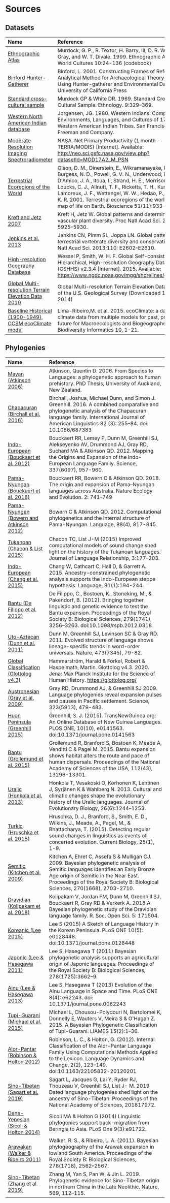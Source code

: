 # Sources


## Datasets

| Name                                                                          | Reference                                                                                                                                                                                                                                                                                                                                                                                  |
|:------------------------------------------------------------------------------|:-------------------------------------------------------------------------------------------------------------------------------------------------------------------------------------------------------------------------------------------------------------------------------------------------------------------------------------------------------------------------------------------|
| [Ethnographic Atlas](datasets/EA)                                             | Murdock, G. P., R. Textor, H. Barry, III, D. R. White, J. P. Gray, and W. T. Divale. 1999. Ethnographic Atlas. World Cultures 10:24-136 (codebook)                                                                                                                                                                                                                                         |
| [Binford Hunter-Gatherer](datasets/Binford)                                   | Binford, L. 2001. Constructing Frames of Reference: An Analytical Method for Archaeological Theory Building Using Hunter-gatherer and Environmental Data Sets. University of California Press                                                                                                                                                                                              |
| [Standard cross-cultural sample](datasets/SCCS)                               | Murdock GP & White DR. 1969. Standard Cross-Cultural Sample. Ethnology. 9:329–369.                                                                                                                                                                                                                                                                                                         |
| [Western North American Indian database](datasets/WNAI)                       | Jorgensen, JG. 1980. Western Indians: Comparative Environments, Languages, and Cultures of 172 Western American Indian Tribes. San Francisco: W.H. Freeman and Company.                                                                                                                                                                                                                    |
| [Moderate Resolution Imaging Spectroradiometer](datasets/MODIS)               | NASA. Net Primary Productivity (1 month - TERRA/MODIS) [Internet]. Available: http://neo.sci.gsfc.nasa.gov/view.php?datasetId=MOD17A2_M_PSN                                                                                                                                                                                                                                                |
| [Terrestrial Ecoregions of the World](datasets/TEOW)                          | Olson, D. M., Dinerstein, E., Wikramanayake, E. D., Burgess, N. D., Powell, G. V. N., Underwood, E. C., D'Amico, J. A., Itoua, I., Strand, H. E., Morrison, J. C., Loucks, C. J., Allnutt, T. F., Ricketts, T. H., Kura, Y., Lamoreux, J. F., Wettengel, W. W., Hedao, P., Kassem, K. R. 2001. Terrestrial ecoregions of the world: a new map of life on Earth. Bioscience 51(11):933-938. |
| [Kreft and Jetz 2007](datasets/Kreft)                                         | Kreft H, Jetz W. Global patterns and determinants of vascular plant diversity. Proc Natl Acad Sci. 2007;104: 5925–5930.                                                                                                                                                                                                                                                                    |
| [Jenkins et al. 2013](datasets/Jenkins)                                       | Jenkins CN, Pimm SL, Joppa LN. Global patterns of terrestrial vertebrate diversity and conservation. Proc Natl Acad Sci. 2013;110: E2602–E2610.                                                                                                                                                                                                                                            |
| [High-resolution Geography Database](datasets/GSHHS)                          | Wessel P, Smith, W. H. F. Global Self-consistent, Hierarchical, High-resolution Geography Database (GSHHS) v2.3.4 [Internet]. 2015. Available: https://www.ngdc.noaa.gov/mgg/shorelines/gshhs.html                                                                                                                                                                                         |
| [Global Multi-resolution Terrain Elevation Data 2010](datasets/GMTED2010)     | Global Multi-resolution Terrain Elevation Data courtesy of the U.S. Geological Survey (Downloaded 14 Jul 2014)                                                                                                                                                                                                                                                                             |
| [Baseline Historical (1900-1949), CCSM ecoClimate model](datasets/ecoClimate) | Lima-Ribeiro,M. et al. 2015. ecoClimate: a database of climate data from multiple models for past, present, and future for Macroecologists and Biogeographers Biodiversity Informatics 10, 1-21.                                                                                                                                                                                           |

## Phylogenies

| Name                                                                           | Reference                                                                                                                                                                                                                                                    |
|:-------------------------------------------------------------------------------|:-------------------------------------------------------------------------------------------------------------------------------------------------------------------------------------------------------------------------------------------------------------|
| [Mayan (Atkinson 2006)](phylogenies/atkinson2006)                              | Atkinson, Quentin D. 2006. From Species to Languages: a phylogenetic approach to human prehistory. PhD Thesis, University of Auckland, New Zealand.                                                                                                          |
| [Chapacuran (Birchall et al. 2016)](phylogenies/birchall_et_al2016)            | Birchall, Joshua, Michael Dunn, and Simon J. Greenhill. 2016. A combined comparative and phylogenetic analysis of the Chapacuran language family. International Journal of American Linguistics 82 (3): 255–84. doi: 10.1086/687383                          |
| [Indo-European (Bouckaert et al. 2012)](phylogenies/bouckaert_et_al2012)       | Bouckaert RR, Lemey P, Dunn M, Greenhill SJ, Alekseyenko AV, Drummond AJ, Gray RD, Suchard MA & Atkinson QD. 2012. Mapping the Origins and Expansion of the Indo-European Language Family. Science, 337(6097), 957-960.                                      |
| [Pama-Nyungan (Bouckaert et al. 2018)](phylogenies/bouckaert_et_al2018)        | Bouckaert RR, Bowern C & Atkinson QD. 2018. The origin and expansion of Pama–Nyungan languages across Australia. Nature Ecology and Evolution. 2: 741–749                                                                                                    |
| [Pama-Nyungen (Bowern and Atkinson 2012)](phylogenies/bowern_and_atkinson2012) | Bowern C & Atkinson QD. 2012. Computational phylogenetics and the internal structure of Pama-Nyungan. Language, 88(4), 817-845.                                                                                                                              |
| [Tukanoan (Chacon & List 2015)](phylogenies/chacon_and_list2015)               | Chacon TC, List J-M (2015) Improved computational models of sound change shed light on the history of the Tukanoan languages. Journal of Language Relationship, 3:177–203.                                                                                   |
| [Indo-European (Chang et al. 2015)](phylogenies/chang_et_al2015)               | Chang W, Cathcart C, Hall D, & Garrett A. 2015. Ancestry-constrained phylogenetic analysis supports the Indo-European steppe hypothesis. Language, 91(1):194-244.                                                                                            |
| [Bantu (De Filippo et al. 2012)](phylogenies/defilippo_et_al2012)              | De Filippo, C., Bostoen, K., Stoneking, M., & Pakendorf, B. (2012). Bringing together linguistic and genetic evidence to test the Bantu expansion. Proceedings of the Royal Society B: Biological Sciences, 279(1741), 3256–3263. doi:10.1098/rspb.2012.0318 |
| [Uto-Aztecan (Dunn et al. 2011)](phylogenies/dunn_et_al2011_utoaztecan)        | Dunn M, Greenhill SJ, Levinson SC & Gray RD. 2011. Evolved structure of language shows lineage-specific trends in word-order universals. Nature, 473(7345), 79-82.                                                                                           |
| [Global Classification (Glottolog v4.3)](phylogenies/glottolog_global)         | Hammarström, Harald & Forkel, Robert & Haspelmath, Martin. Glottolog v4.3. 2020. Jena: Max Planck Institute for the Science of Human History. https://glottolog.org/                                                                                         |
| [Austronesian (Gray et al. 2009)](phylogenies/gray_et_al2009)                  | Gray RD, Drummond AJ, & Greenhill SJ 2009. Language phylogenies reveal expansion pulses and pauses in Pacific settlement. Science, 323(5913), 479-483.                                                                                                       |
| [Huon Peninsula (Greenhill 2015)](phylogenies/greenhill2015)                   | Greenhill, S. J. (2015). TransNewGuinea.org: An Online Database of New Guinea Languages. PLOS ONE, 10(10), e0141563. doi:10.1371/journal.pone.0141563                                                                                                        |
| [Bantu (Grollemund et al. 2015)](phylogenies/grollemund_et_al2015)             | Grollemund R, Branford S, Bostoen K, Meade A, Venditti C & Pagel M. 2015. Bantu expansion shows habitat alters the route and pace of human dispersals. Proceedings of the National Academy of Sciences of the USA, 112(43), 13296-13301.                     |
| [Uralic (Honkola et al. 2013)](phylogenies/honkola_et_al2013)                  | Honkola T, Vesakoski O, Korhonen K, Lehtinen J, Syrjänen K & Wahlberg N. 2013. Cultural and climatic changes shape the evolutionary history of the Uralic languages. Journal of Evolutionary Biology, 26(6):1244–1253.                                       |
| [Turkic (Hruschka et al. 2015)](phylogenies/hruschka_et_al2015)                | Hruschka, D. J., Branford, S., Smith, E. D., Wilkins, J., Meade, A., Pagel, M., & Bhattacharya, T. (2015). Detecting regular sound changes in linguistics as events of concerted evolution. Current Biology, 25(1), 1-9.                                     |
| [Semitic (Kitchen et al. 2009)](phylogenies/kitchen_et_al2009)                 | Kitchen A, Ehret C, Assefa S & Mulligan CJ. 2009. Bayesian phylogenetic analysis of Semitic languages identifies an Early Bronze Age origin of Semitic in the Near East. Proceedings of the Royal Society B: Biological Sciences, 270(1668), 2703-2710.      |
| [Dravidian (Kolipakam et al. 2018)](phylogenies/kolipakam_et_al2018)           | Kolipakam V, Jordan FM, Dunn M, Greenhill SJ, Bouckaert R, Gray RD & Verkerk A. 2018 A Bayesian phylogenetic study of the Dravidian language family. R. Soc. Open Sci. 5: 171504.                                                                            |
| [Koreanic (Lee 2015)](phylogenies/lee2015)                                     | Lee S (2015) A Sketch of Language History in the Korean Peninsula. PLoS ONE 10(5): e0128448. doi:10.1371/journal.pone.0128448                                                                                                                                |
| [Japonic (Lee & Hasegawa 2011)](phylogenies/lee_and_hasegawa2011)              | Lee S, Hasegawa T (2011) Bayesian phylogenetic analysis supports an agricultural origin of Japonic languages. Proceedings of the Royal Society B: Biological Sciences, 278(1725):3662–9.                                                                     |
| [Ainu (Lee & Hasegawa 2013)](phylogenies/lee_and_hasegawa2013)                 | Lee S, Hasegawa T (2013) Evolution of the Ainu Language in Space and Time. PLoS ONE 8(4): e62243. doi: 10.1371/journal.pone.0062243                                                                                                                          |
| [Tupi-Guarani (Michael et al. 2015)](phylogenies/michael_et_al2015)            | Michael L, Chousou-Polydouri N, Bartolomei K, Donnelly E, Wauters V, Meira S & O'Hagan Z. 2015. A Bayesian Phylogenetic Classification of Tupi-Guarani. LIAMES 15(2):1–36.                                                                                   |
| [Alor-Pantar (Robinson & Holton 2012)](phylogenies/robinson_and_holton2012)    | Robinson, L. C., & Holton, G. (2012). Internal Classification of the Alor-Pantar Language Family Using Computational Methods Applied to the Lexicon. Language Dynamics and Change, 2(2), 123–149. doi:10.1163/22105832-20120201                              |
| [Sino-Tibetan (Sagart et al. 2019)](phylogenies/sagart_et_al2019)              | Sagart L, Jacques G, Lai Y, Ryder RJ, Thouzeau V, Greenhill SJ, List J- M. 2019 Dated language phylogenies shed light on the ancestry of Sino-Tibetan. Proceedings of the National Academy of Sciences, 201817972.                                           |
| [Dene-Yenesian (Sicoli & Holton 2014)](phylogenies/sicoli_and_holton2014)      | Sicoli MA & Holton G (2014) Linguistic phylogenies support back-migration from Beringia to Asia. PLoS One 9(3):e91722.                                                                                                                                       |
| [Arawakan (Walker & Ribeiro 2011)](phylogenies/walker_and_ribeiro2011)         | Walker, R. S., & Ribeiro, L. A. (2011). Bayesian phylogeography of the Arawak expansion in lowland South America. Proceedings of the Royal Society B: Biological Sciences, 278(1718), 2562–2567.                                                             |
| [Sino-Tibetan (Zhang et al. 2019)](phylogenies/zhang_et_al2019)                | Zhang M, Yan S, Pan W, & Jin L. 2019. Phylogenetic evidence for Sino-Tibetan origin in northern China in the Late Neolithic. Nature, 569, 112–115.                                                                                                           |